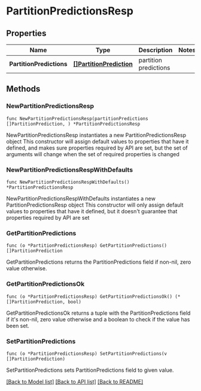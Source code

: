 # PartitionPredictionsResp

## Properties

Name | Type | Description | Notes
------------ | ------------- | ------------- | -------------
**PartitionPredictions** | [**[]PartitionPrediction**](PartitionPrediction.md) | partition predictions | 

## Methods

### NewPartitionPredictionsResp

`func NewPartitionPredictionsResp(partitionPredictions []PartitionPrediction, ) *PartitionPredictionsResp`

NewPartitionPredictionsResp instantiates a new PartitionPredictionsResp object
This constructor will assign default values to properties that have it defined,
and makes sure properties required by API are set, but the set of arguments
will change when the set of required properties is changed

### NewPartitionPredictionsRespWithDefaults

`func NewPartitionPredictionsRespWithDefaults() *PartitionPredictionsResp`

NewPartitionPredictionsRespWithDefaults instantiates a new PartitionPredictionsResp object
This constructor will only assign default values to properties that have it defined,
but it doesn't guarantee that properties required by API are set

### GetPartitionPredictions

`func (o *PartitionPredictionsResp) GetPartitionPredictions() []PartitionPrediction`

GetPartitionPredictions returns the PartitionPredictions field if non-nil, zero value otherwise.

### GetPartitionPredictionsOk

`func (o *PartitionPredictionsResp) GetPartitionPredictionsOk() (*[]PartitionPrediction, bool)`

GetPartitionPredictionsOk returns a tuple with the PartitionPredictions field if it's non-nil, zero value otherwise
and a boolean to check if the value has been set.

### SetPartitionPredictions

`func (o *PartitionPredictionsResp) SetPartitionPredictions(v []PartitionPrediction)`

SetPartitionPredictions sets PartitionPredictions field to given value.



[[Back to Model list]](../README.md#documentation-for-models) [[Back to API list]](../README.md#documentation-for-api-endpoints) [[Back to README]](../README.md)


